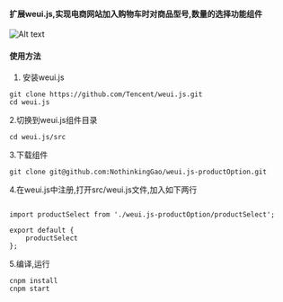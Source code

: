 #### 扩展weui.js,实现电商网站加入购物车时对商品型号,数量的选择功能组件
![Alt text](https://github.com/NothinkingGao/weui.js-productOption/tree/master/Screenshots/1.png)
#### 使用方法
1. 安装weui.js
```
git clone https://github.com/Tencent/weui.js.git
cd weui.js

```
2.切换到weui.js组件目录
```
cd weui.js/src
```
3.下载组件
```
git clone git@github.com:NothinkingGao/weui.js-productOption.git
```
4.在weui.js中注册,打开src/weui.js文件,加入如下两行
```

import productSelect from './weui.js-productOption/productSelect';

export default {
    productSelect
};
```
5.编译,运行
```
cnpm install
cnpm start
```
